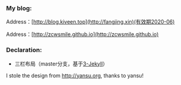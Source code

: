 ### My blog:

Address：[http://blog.kiveen.top](http://fangjing.xin)(有效期2020-06)

Address：[http://zcwsmile.github.io](http://zcwsmile.github.io)


### Declaration:

- 三栏布局（master分支，基于[3-Jekyll](https://github.com/P233/3-Jekyll)）

I stole the design from  <a href="http://yansu.org" target="_blank">http://yansu.org</a>, thanks to yansu!
